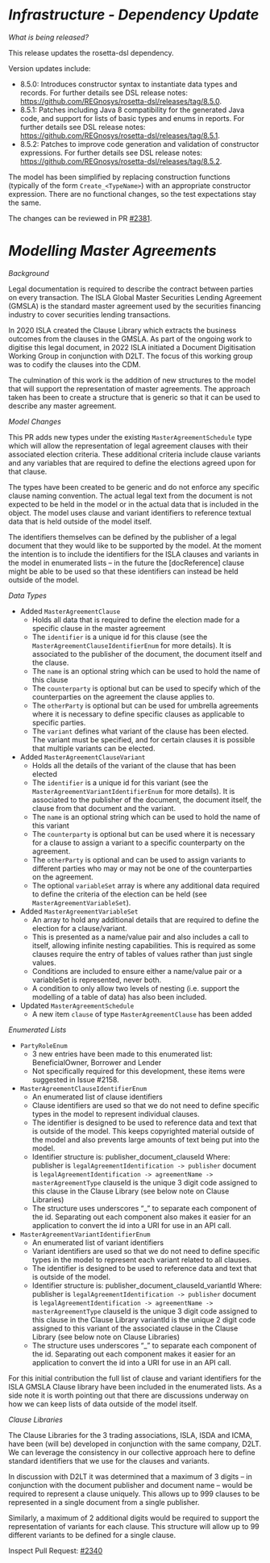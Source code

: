 # _Infrastructure - Dependency Update_

_What is being released?_

This release updates the rosetta-dsl dependency.

Version updates include:
  - 8.5.0: Introduces constructor syntax to instantiate data types and records. For further details see DSL release notes: https://github.com/REGnosys/rosetta-dsl/releases/tag/8.5.0.
  - 8.5.1: Patches including Java 8 compatibility for the generated Java code, and support for lists of basic types and enums in reports. For further details see DSL release notes: https://github.com/REGnosys/rosetta-dsl/releases/tag/8.5.1.
  - 8.5.2: Patches to improve code generation and validation of constructor expressions. For further details see DSL release notes: https://github.com/REGnosys/rosetta-dsl/releases/tag/8.5.2.

The model has been simplified by replacing construction functions (typically of the form `Create_<TypeName>`) with an appropriate constructor expression. There are no functional changes, so the test expectations stay the same.

The changes can be reviewed in PR [#2381](https://github.com/finos/common-domain-model/pull/2381).

# _Modelling Master Agreements_

_Background_

Legal documentation is required to describe the contract between parties on every transaction. The ISLA Global Master Securities Lending Agreement (GMSLA) is the standard master agreement used by the securities financing industry to cover securities lending transactions.

In 2020 ISLA created the Clause Library which extracts the business outcomes from the clauses in the GMSLA. As part of the ongoing work to digitise this legal document, in 2022 ISLA initiated a Document Digitisation Working Group in conjunction with D2LT. The focus of this working group was to codify the clauses into the CDM.

The culmination of this work is the addition of new structures to the model that will support the representation of master agreements. The approach taken has been to create a structure that is generic so that it can be used to describe any master agreement.

_Model Changes_

This PR adds new types under the existing `MasterAgreementSchedule` type which will allow the representation of legal agreement clauses with their associated election criteria. These additional criteria include clause variants and any variables that are required to define the elections agreed upon for that clause.

The types have been created to be generic and do not enforce any specific clause naming convention. The actual legal text from the document is not expected to be held in the model or in the actual data that is included in the object. The model uses clause and variant identifiers to reference textual data that is held outside of the model itself. 

The identifiers themselves can be defined by the publisher of a legal document that they would like to be supported by the model. At the moment the intention is to include the identifiers for the ISLA clauses and variants in the model in enumerated lists – in the future the [docReference] clause might be able to be used so that these identifiers can instead be held outside of the model.

_Data Types_

- Added `MasterAgreementClause`
   - Holds all data that is required to define the election made for a specific clause in the master agreement
   - The `identifier` is a unique id for this clause (see the `MasterAgreementClauseIdentifierEnum` for more details). It is associated to the publisher of the document, the document itself and the clause.
   - The `name` is an optional string which can be used to hold the name of this clause
   - The `counterparty` is optional but can be used to specify which of the counterparties on the agreement the clause applies to.
   - The `otherParty` is optional but can be used for umbrella agreements where it is necessary to define specific clauses as applicable to specific parties.
   - The `variant` defines what variant of the clause has been elected. The variant must be specified, and for certain clauses it is possible that multiple variants can be elected.
- Added `MasterAgreementClauseVariant`
  - Holds all the details of the variant of the clause that has been elected
  - The `identifier` is a unique id for this variant (see the `MasterAgreementVariantIdentifierEnum` for more details). It is associated to the publisher of the document, the document itself, the clause from that document and the variant.
  - The `name` is an optional string which can be used to hold the name of this variant
  - The `counterparty` is optional but can be used where it is necessary for a clause to assign a variant to a specific counterparty on the agreement.
  - The `otherParty` is optional and can be used to assign variants to different parties who may or may not be one of the counterparties on the agreement.
  - The optional `variableSet` array is where any additional data required to define the criteria of the election can be held (see `MasterAgreementVariableSet`). 
- Added `MasterAgreementVariableSet`
  - An array to hold any additional details that are required to define the election for a clause/variant.
  - This is presented as a name/value pair and also includes a call to itself, allowing infinite nesting capabilities. This is required as some clauses require the entry of tables of values rather than just single values.
  - Conditions are included to ensure either a name/value pair or a variableSet is represented, never both.
  - A condition to only allow two levels of nesting (i.e. support the modelling of a table of data) has also been included.
- Updated `MasterAgreementSchedule`
  - A new item `clause` of type `MasterAgreementClause` has been added

_Enumerated Lists_

- `PartyRoleEnum`
  - 3 new entries have been made to this enumerated list: BeneficialOwner, Borrower and Lender
  - Not specifically required for this development, these items were suggested in Issue #2158.
- `MasterAgreementClauseIdentifierEnum`
  - An enumerated list of clause identifiers
  - Clause identifiers are used so that we do not need to define specific types in the model to represent individual clauses.
  - The identifier is designed to be used to reference data and text that is outside of the model. This keeps copyrighted material outside of the model and also prevents large amounts of text being put into the model.
  - Identifier structure is: publisher_document_clauseId
Where:
	publisher is `legalAgreementIdentification -> publisher`
	document is `legalAgreementIdentification -> agreementName -> masterAgreementType`
	clauseId is the unique 3 digit code assigned to this clause in the Clause Library (see below note on Clause Libraries)
  - The structure uses underscores “_” to separate each component of the id. Separating out each component also makes it easier for an application to convert the id into a URI for use in an API call.
- `MasterAgreementVariantIdentifierEnum`
  - An enumerated list of variant identifiers
  - Variant identifiers are used so that we do not need to define specific types in the model to represent each variant related to all clauses.
  - The identifier is designed to be used to reference data and text that is outside of the model.
  - Identifier structure is: publisher_document_clauseId_variantId
Where:
	publisher is `legalAgreementIdentification -> publisher`
	document is `legalAgreementIdentification -> agreementName -> masterAgreementType`
	clauseId is the unique 3 digit code assigned to this clause in the Clause Library
	variantId is the unique 2 digit code assigned to this variant of the associated clause in the Clause Library (see below note on Clause Libraries)
  - The structure uses underscores “_” to separate each component of the id. Separating out each component makes it easier for an application to convert the id into a URI for use in an API call. 

For this initial contribution the full list of clause and variant identifiers for the ISLA GMSLA Clause library have been included in the enumerated lists. As a side note it is worth pointing out that there are discussions underway on how we can keep lists of data outside of the model itself.

_Clause Libraries_

The Clause Libraries for the 3 trading associations, ISLA, ISDA and ICMA, have been (will be) developed in conjunction with the same company, D2LT. We can leverage the consistency in our collective approach here to define standard identifiers that we use for the clauses and variants. 

In discussion with D2LT it was determined that a maximum of 3 digits – in conjunction with the document publisher and document name – would be required to represent a clause uniquely. This allows up to 999 clauses to be represented in a single document from a single publisher. 

Similarly, a maximum of 2 additional digits would be required to support the representation of variants for each clause. This structure will allow up to 99 different variants to be defined for a single clause.

Inspect Pull Request: [#2340](https://github.com/finos/common-domain-model/pull/2340)
